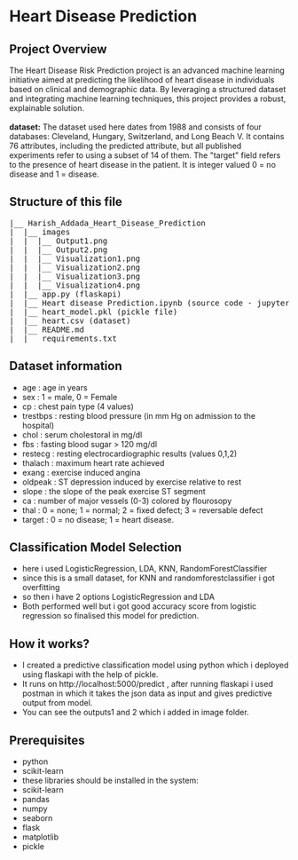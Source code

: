 # Heart Disease Prediction

## Project Overview
The Heart Disease Risk Prediction project is an advanced machine learning initiative aimed at predicting the likelihood of heart disease in individuals based on clinical and demographic data. By leveraging a structured dataset and integrating machine learning techniques, this project provides a robust, explainable solution.<br />
<br />
__dataset:__
The dataset used here dates from 1988 and consists of four databases: Cleveland, Hungary, Switzerland, and Long Beach V. It contains 76 attributes, including the predicted attribute, but all published experiments refer to using a subset of 14 of them. The "target" field refers to the presence of heart disease in the patient. It is integer valued 0 = no disease and 1 = disease.<br />

## Structure of this file
<pre>
|__ Harish_Addada_Heart_Disease_Prediction
|  |__ images
|  |  |__ Output1.png
|  |  |__ Output2.png
|  |  |__ Visualization1.png
|  |  |__ Visualization2.png
|  |  |__ Visualization3.png
|  |  |__ Visualization4.png
|  |__ app.py (flaskapi) 
|  |__ Heart disease Prediction.ipynb (source code - jupyter notebook file) 
|  |__ heart_model.pkl (pickle file) 
|  |__ heart.csv (dataset)
|  |__ README.md 
|  |__ requirements.txt
</pre> 

## Dataset information

- age : age in years
- sex : 1 = male, 0 = Female
- cp : chest pain type (4 values)
- trestbps : resting blood pressure (in mm Hg on admission to the hospital)
- chol : serum cholestoral in mg/dl
- fbs : fasting blood sugar > 120 mg/dl
- restecg : resting electrocardiographic results (values 0,1,2)
- thalach : maximum heart rate achieved
- exang : exercise induced angina
- oldpeak : ST depression induced by exercise relative to rest
- slope : the slope of the peak exercise ST segment
- ca : number of major vessels (0-3) colored by flourosopy
- thal : 0 = none; 1 = normal; 2 = fixed defect; 3 = reversable defect
- target : 0 = no disease; 1 = heart disease.

## Classification Model Selection
- here i used LogisticRegression, LDA, KNN, RandomForestClassifier
- since this is a small dataset, for KNN and randomforestclassifier i got overfitting
- so then i have 2 options LogisticRegression and LDA
- Both performed well but i got good accuracy score from logistic regression so finalised this model for prediction.

## How it works?
- I created a predictive classification model using python which i deployed using flaskapi with the help of pickle. 
- It runs on http://localhost:5000/predict , after running flaskapi i used postman in which it takes the json data as input and gives predictive output from model.
- You can see the outputs1 and 2 which i added in image folder.


## Prerequisites
- python
- scikit-learn
- these libraries should be installed in the system:
- scikit-learn
- pandas
- numpy
- seaborn
- flask
- matplotlib
- pickle


